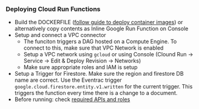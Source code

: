 ### Deploying Cloud Run Functions

- Build the DOCKERFILE ([follow guide to deploy container images](https://cloud.google.com/run/docs/deploying)) or alternatively copy contents as Inline Google Run Function on Console
- Setup and connect a VPC connector
  - The funciton triggers a DAG hosted on a Compute Engine. To connect to this, make sure that VPC Network is enabled
  - Setup a VPC network using `gcloud` or using Console (Clound Run -> Service -> Edit & Deploy Revision -> Networks)
  - Make sure appropriate roles and IAM is setup
- Setup a Trigger for Firestore. Make sure the region and firestore DB name are correct. Use the Eventrac trigger `google.cloud.firestore.entity.v1.written` for the current trigger. This triggers the function every time there is a change to a document.
- Before running: check [required APIs and roles](https://cloud.google.com/run/docs/triggering/firestore-triggers#before_you_begin)
